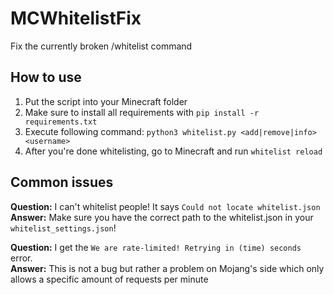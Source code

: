 # MCWhitelistFix
Fix the currently broken /whitelist command

## How to use
1. Put the script into your Minecraft folder
2. Make sure to install all requirements with `pip install -r requirements.txt`
3. Execute following command:
`python3 whitelist.py <add|remove|info> <username>`
4. After you're done whitelisting, go to Minecraft and run `whitelist reload`

## Common issues
**Question:** I can't whitelist people! It says `Could not locate whitelist.json`\
**Answer:** Make sure you have the correct path to the whitelist.json in your `whitelist_settings.json`!

**Question:** I get the `We are rate-limited! Retrying in (time) seconds` error.\
**Answer:** This is not a bug but rather a problem on Mojang's side which only allows a specific amount of requests per minute